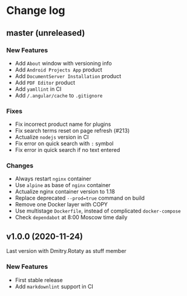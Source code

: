 # Change log

## master (unreleased)

### New Features

* Add `About` window with versioning info
* Add `Android Projects App` product
* Add `DocumentServer Installation` product
* Add `PDF Editor` product
* Add `yamllint` in CI
* Add `/.angular/cache` to `.gitignore`

### Fixes

* Fix incorrect product name for plugins
* Fix search terms reset on page refresh (#213)
* Actualize `nodejs` version in CI
* Fix error on quick search with `:` symbol
* Fix error in quick search if no text entered

### Changes

* Always restart `nginx` container
* Use `alpine` as base of `nginx` container
* Actualize nginx container version to 1.18
* Replace deprecated `--prod=true` command on build
* Remove one Docker layer with COPY
* Use multistage `Dockerfile`, instead of complicated `docker-compose`
* Check `dependabot` at 8:00 Moscow time daily

## v1.0.0 (2020-11-24)

Last version with Dmitry.Rotaty as stuff member

### New Features

* First stable release
* Add `markdownlint` support in CI
